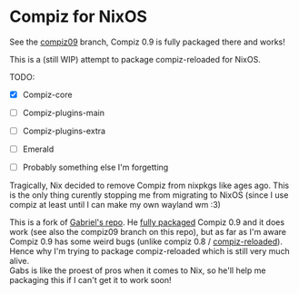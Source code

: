 # Compiz for NixOS

See the [compiz09](https://github.com/LuNeder/compiz-reloaded-nix/tree/compiz09) branch, Compiz 0.9 is fully packaged there and works!

This is a (still WIP) attempt to package compiz-reloaded for NixOS.

TODO:
- [x] Compiz-core
- [ ] Compiz-plugins-main
- [ ] Compiz-plugins-extra
- [ ] Emerald
- [ ] Probably something else I'm forgetting


Tragically, Nix decided to remove Compiz from nixpkgs like ages ago. This is the only thing curently stopping me from migrating to NixOS (since I use compiz at least until I can make my own wayland wm :3)

This is a fork of [Gabriel's repo](https://github.com/Misterio77/compiz-nix). He [fully packaged](https://github.com/Misterio77/nix-config/tree/main/pkgs/compiz) Compiz 0.9 and it does work (see also the compiz09 branch on this repo), but as far as I'm aware Compiz 0.9 has some weird bugs (unlike compiz 0.8 / [compiz-reloaded](https://gitlab.com/compiz/compiz-core)). Hence why I'm trying to package compiz-reloaded which is still very much alive.   
Gabs is like the proest of pros when it comes to Nix, so he'll help me packaging this if I can't get it to work soon!
